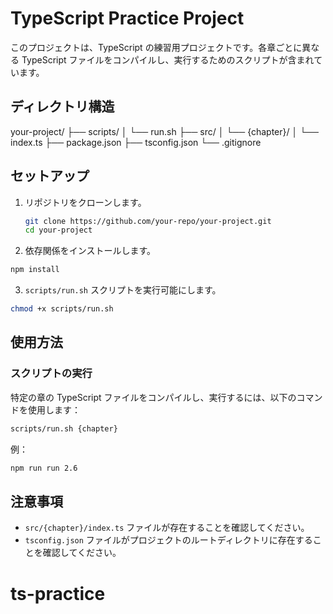 # TypeScript Practice Project

このプロジェクトは、TypeScript の練習用プロジェクトです。各章ごとに異なる TypeScript ファイルをコンパイルし、実行するためのスクリプトが含まれています。

## ディレクトリ構造

your-project/
├── scripts/
│ └── run.sh
├── src/
│ └── {chapter}/
│ └── index.ts
├── package.json
├── tsconfig.json
└── .gitignore

## セットアップ

1. リポジトリをクローンします。

   ```bash
   git clone https://github.com/your-repo/your-project.git
   cd your-project
   ```

2. 依存関係をインストールします。

```zsh
npm install
```

3. `scripts/run.sh` スクリプトを実行可能にします。

```zsh
chmod +x scripts/run.sh
```

## 使用方法

### スクリプトの実行

特定の章の TypeScript ファイルをコンパイルし、実行するには、以下のコマンドを使用します：

```zsh
scripts/run.sh {chapter}
```

例：

```zsh
npm run run 2.6
```

## 注意事項

- `src/{chapter}/index.ts` ファイルが存在することを確認してください。
- `tsconfig.json` ファイルがプロジェクトのルートディレクトリに存在することを確認してください。
# ts-practice
